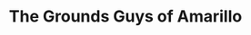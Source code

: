 ---
title: "The Grounds Guys of Amarillo"
url: /amarillo/the-grounds-guys-of-amarillo/
shop: groundskeeping
---